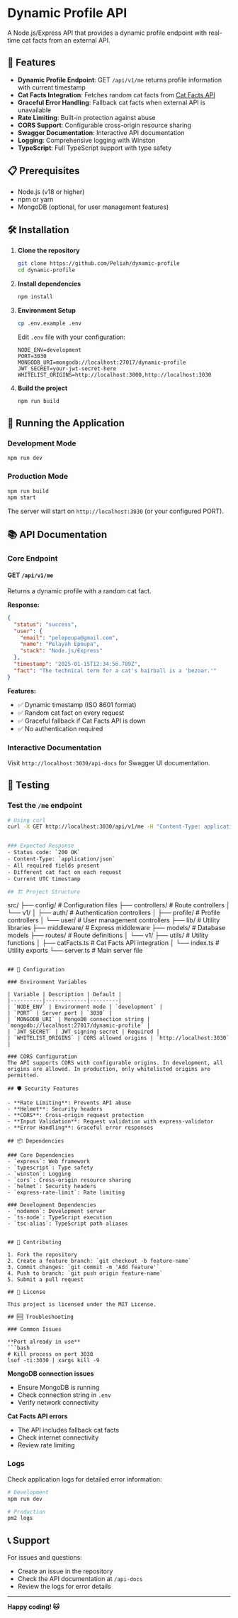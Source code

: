 # Dynamic Profile API

A Node.js/Express API that provides a dynamic profile endpoint with real-time cat facts from an external API.

## 🚀 Features

- **Dynamic Profile Endpoint**: GET `/api/v1/me` returns profile information with current timestamp
- **Cat Facts Integration**: Fetches random cat facts from [Cat Facts API](https://catfact.ninja/fact)
- **Graceful Error Handling**: Fallback cat facts when external API is unavailable
- **Rate Limiting**: Built-in protection against abuse
- **CORS Support**: Configurable cross-origin resource sharing
- **Swagger Documentation**: Interactive API documentation
- **Logging**: Comprehensive logging with Winston
- **TypeScript**: Full TypeScript support with type safety

## 📋 Prerequisites

- Node.js (v18 or higher)
- npm or yarn
- MongoDB (optional, for user management features)

## 🛠️ Installation

1. **Clone the repository**
   ```bash
   git clone https://github.com/Peliah/dynamic-profile
   cd dynamic-profile
   ```

2. **Install dependencies**
   ```bash
   npm install
   ```

3. **Environment Setup**
   ```bash
   cp .env.example .env
   ```
   
   Edit `.env` file with your configuration:
   ```env
   NODE_ENV=development
   PORT=3030
   MONGODB_URI=mongodb://localhost:27017/dynamic-profile
   JWT_SECRET=your-jwt-secret-here
   WHITELIST_ORIGINS=http://localhost:3000,http://localhost:3030
   ```

4. **Build the project**
   ```bash
   npm run build
   ```

## 🚀 Running the Application

### Development Mode
```bash
npm run dev
```

### Production Mode
```bash
npm run build
npm start
```

The server will start on `http://localhost:3030` (or your configured PORT).

## 📚 API Documentation

### Core Endpoint

#### GET `/api/v1/me`
Returns a dynamic profile with a random cat fact.

**Response:**
```json
{
  "status": "success",
  "user": {
    "email": "pelepoupa@gmail.com",
    "name": "Pelayah Epoupa",
    "stack": "Node.js/Express"
  },
  "timestamp": "2025-01-15T12:34:56.789Z",
  "fact": "The technical term for a cat's hairball is a 'bezoar.'"
}
```

**Features:**
- ✅ Dynamic timestamp (ISO 8601 format)
- ✅ Random cat fact on every request
- ✅ Graceful fallback if Cat Facts API is down
- ✅ No authentication required

### Interactive Documentation
Visit `http://localhost:3030/api-docs` for Swagger UI documentation.

## 🧪 Testing

### Test the `/me` endpoint
```bash
# Using curl
curl -X GET http://localhost:3030/api/v1/me -H "Content-Type: application/json"


### Expected Response
- Status code: `200 OK`
- Content-Type: `application/json`
- All required fields present
- Different cat fact on each request
- Current UTC timestamp

## 🏗️ Project Structure

```
src/
├── config/           # Configuration files
├── controllers/      # Route controllers
│   └── v1/
│       ├── auth/     # Authentication controllers
│       ├── profile/  # Profile controllers
│       └── user/     # User management controllers
├── lib/              # Utility libraries
├── middleware/       # Express middleware
├── models/           # Database models
├── routes/           # Route definitions
│   └── v1/
├── utils/            # Utility functions
│   ├── catFacts.ts   # Cat Facts API integration
│   └── index.ts      # Utility exports
└── server.ts         # Main server file
```

## 🔧 Configuration

### Environment Variables

| Variable | Description | Default |
|----------|-------------|---------|
| `NODE_ENV` | Environment mode | `development` |
| `PORT` | Server port | `3030` |
| `MONGODB_URI` | MongoDB connection string | `mongodb://localhost:27017/dynamic-profile` |
| `JWT_SECRET` | JWT signing secret | Required |
| `WHITELIST_ORIGINS` | CORS allowed origins | `http://localhost:3030` |

### CORS Configuration
The API supports CORS with configurable origins. In development, all origins are allowed. In production, only whitelisted origins are permitted.

## 🛡️ Security Features

- **Rate Limiting**: Prevents API abuse
- **Helmet**: Security headers
- **CORS**: Cross-origin request protection
- **Input Validation**: Request validation with express-validator
- **Error Handling**: Graceful error responses

## 📦 Dependencies

### Core Dependencies
- `express`: Web framework
- `typescript`: Type safety
- `winston`: Logging
- `cors`: Cross-origin resource sharing
- `helmet`: Security headers
- `express-rate-limit`: Rate limiting

### Development Dependencies
- `nodemon`: Development server
- `ts-node`: TypeScript execution
- `tsc-alias`: TypeScript path aliases


## 🤝 Contributing

1. Fork the repository
2. Create a feature branch: `git checkout -b feature-name`
3. Commit changes: `git commit -m 'Add feature'`
4. Push to branch: `git push origin feature-name`
5. Submit a pull request

## 📝 License

This project is licensed under the MIT License.

## 🆘 Troubleshooting

### Common Issues

**Port already in use**
```bash
# Kill process on port 3030
lsof -ti:3030 | xargs kill -9
```

**MongoDB connection issues**
- Ensure MongoDB is running
- Check connection string in `.env`
- Verify network connectivity

**Cat Facts API errors**
- The API includes fallback cat facts
- Check internet connectivity
- Review rate limiting

### Logs
Check application logs for detailed error information:
```bash
# Development
npm run dev

# Production
pm2 logs
```

## 📞 Support

For issues and questions:
- Create an issue in the repository
- Check the API documentation at `/api-docs`
- Review the logs for error details

---

**Happy coding! 🐱**
